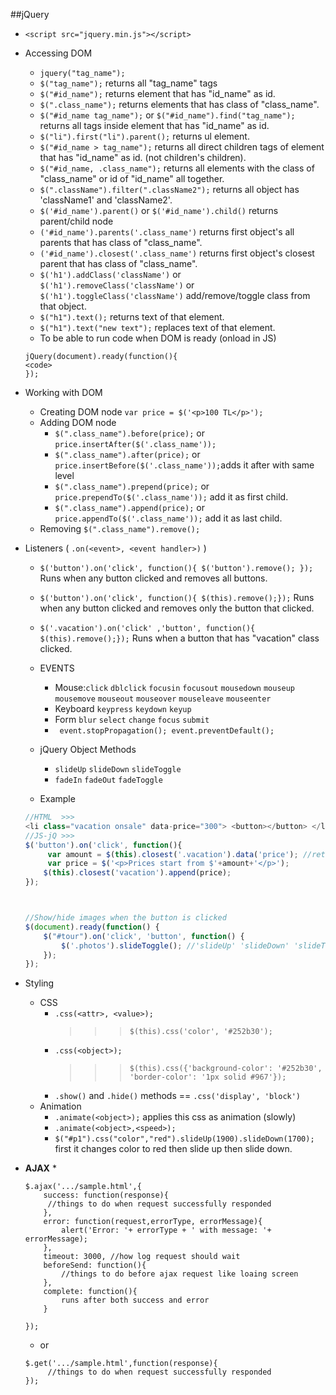 ##jQuery
* `<script src="jquery.min.js"></script>`
* Accessing DOM
    * `jquery("tag_name");` 
    * `$("tag_name");` returns all "tag_name" tags
    * `$("#id_name");` returns element that has "id_name" as id. 
    * `$(".class_name");` returns elements that has class of "class_name".
    * `$("#id_name tag_name");` or `$("#id_name").find("tag_name");` returns all tags inside element that has "id_name" as id.
    * `$("li").first("li").parent();` returns ul element.
    * `$("#id_name > tag_name");` returns all direct children tags of element that has "id_name" as id. (not children's children). 
    * `$("#id_name, .class_name");` returns all elements with the class of "class_name" or id of "id_name" all together. 
    * `$(".className").filter(".className2");` returns all object has 'className1' and 'className2'. 
    * `$('#id_name').parent()` or `$('#id_name').child()` returns parent/child node
    * `('#id_name').parents('.class_name')` returns first object's all parents that has class of "class_name". 
    * `('#id_name').closest('.class_name')` returns first object's closest parent that has class of "class_name".
    * `$('h1').addClass('className')` or `$('h1').removeClass('className')` or `$('h1').toggleClass('className')` add/remove/toggle class from that object. 
    * `$("h1").text();` returns text of that element.
    * `$("h1").text("new text");` replaces text of that element.
    * To be able to run code when DOM is ready (onload in JS)
    ```jquery
    jQuery(document).ready(function(){
    <code>
    });
    ```
* Working with DOM
    * Creating DOM node `var price = $('<p>100 TL</p>');`
    * Adding DOM node 
        * `$(".class_name").before(price);` or `price.insertAfter($('.class_name'));`
        * `$(".class_name").after(price);` or `price.insertBefore($('.class_name'));`adds it after with same level 
        * `$(".class_name").prepend(price);` or `price.prependTo($('.class_name'));` add it as first child.
        * `$(".class_name").append(price);` or `price.appendTo($('.class_name'));`
add it as last child.
    * Removing `$(".class_name").remove();`

* Listeners ( `.on(<event>, <event handler>)` )
    * `$('button').on('click', function(){ $('button').remove(); });` Runs when any button clicked and removes all buttons.
    * `$('button').on('click', function(){ $(this).remove();});` Runs when any button clicked and removes only the button that clicked.
    * `$('.vacation').on('click' ,'button', function(){ $(this).remove();});` Runs when a button that has "vacation" class clicked.  
    * EVENTS 
        * Mouse:`click` `dblclick` `focusin` `focusout` `mousedown` `mouseup` `mousemove` `mouseout` `mouseover` `mouseleave` `mouseenter` 
        * Keyboard `keypress` `keydown` `keyup` 
        * Form `blur` `select` `change` `focus` `submit`
        * ` event.stopPropagation(); event.preventDefault();`
    * jQuery Object Methods
        * `slideUp` `slideDown` `slideToggle` 
        * `fadeIn` `fadeOut` `fadeToggle`


    * Example
    ```javascript
    //HTML  >>>  
    <li class="vacation onsale" data-price="300"> <button></button> </li>
    //JS-jQ >>> 
    $('button').on('click', function(){
         var amount = $(this).closest('.vacation').data('price'); //returns 300
         var price = $('<p>Prices start from $'+amount+'</p>');
        $(this).closest('vacation').append(price);
    });



    //Show/hide images when the button is clicked
    $(document).ready(function() { 
        $("#tour").on('click', 'button', function() { 
            $('.photos').slideToggle(); //'slideUp' 'slideDown' 'slideToggle'
        });
    });
   
    ```

* Styling
    * CSS
        * `.css(<attr>, <value>);`  
            >>> `$(this).css('color', '#252b30');`
        * `.css(<object>);`
            >>> `$(this).css({'background-color': '#252b30', 'border-color': '1px solid #967'});`
        * `.show()` and `.hide()` methods == `.css('display', 'block')` 
    * Animation
        * `.animate(<object>);` applies this css as animation (slowly)
        * `.animate(<object>,<speed>);`
        * `$("#p1").css("color","red").slideUp(1900).slideDown(1700);` first it changes color to red then slide up then slide down.
   
   
* **AJAX**
    * 
    ```
    $.ajax('.../sample.html',{
        success: function(response){
         //things to do when request successfully responded
        },
        error: function(request,errorType, errorMessage){
            alert('Error: '+ errorType + ' with message: '+ errorMessage);
        },
        timeout: 3000, //how log request should wait
        beforeSend: function(){
            //things to do before ajax request like loaing screen
        },
        complete: function(){
            runs after both success and error
        }

    });
    ```
    * or
    ```
    $.get('.../sample.html',function(response){
         //things to do when request successfully responded
    });
    ```



